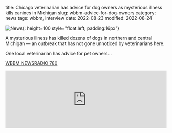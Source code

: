 title: Chicago veterinarian has advice for dog owners as mysterious illness kills canines in Michigan
slug: wbbm-advice-for-dog-owners
category: news
tags: wbbm, interview
date: 2022-08-23
modified: 2022-08-24

![News]({static}/images/news.gif){: height=100 style="float:left; padding:16px"}

A mysterious illness has killed dozens of dogs in northern and central Michigan — an outbreak that has not gone unnoticed by veterinarians here.

One local veterinarian has advice for pet owners...

[WBBM NEWSRADIO 780](https://www.audacy.com/wbbm780/news/local/chicago-vet-takes-notice-of-deadly-dog-illness-in-michigan)

<iframe src="https://omny.fm/shows/wbbmam-on-demand/chicago-vets-take-notice-of-mysterious-dog-illness/embed" width="100%" height="180" allow="autoplay; clipboard-write" frameborder="0" title="Chicago vets take notice of mysterious dog illness in Michigan"></iframe>
